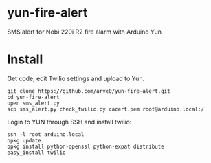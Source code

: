 yun-fire-alert
==============

SMS alert for Nobi 220i R2 fire alarm with Arduino Yun



# Install #
Get code, edit Twilio settings and upload to Yun.
```
git clone https://github.com/arve0/yun-fire-alert.git
cd yun-fire-alert
open sms_alert.py
scp sms_alert.py check_twilio.py cacert.pem root@arduino.local:/
```

Login to YUN through SSH and install twilio:
```
ssh -l root arduino.local
opkg update
opkg install python-openssl python-expat distribute
easy_install twilio
```
